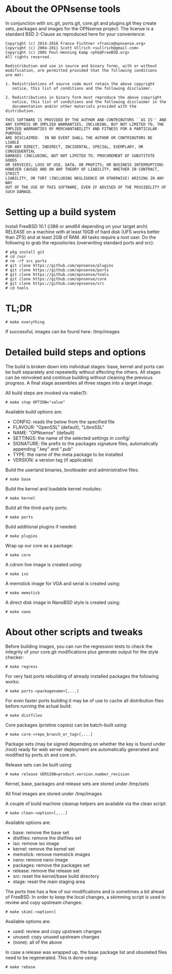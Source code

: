 About the OPNsense tools
========================

In conjunction with src.git, ports.git, core.git and plugins.git they
create sets, packages and images for the OPNsense project.  The license
is a standard BSD 2-Clause as reproduced here for your convenience:

    Copyright (c) 2014-2016 Franco Fichtner <franco@opnsense.org>
    Copyright (c) 2004-2011 Scott Ullrich <sullrich@gmail.com>
    Copyright (c) 2005 Poul-Henning Kamp <phk@FreeBSD.org>
    All rights reserved.

    Redistribution and use in source and binary forms, with or without
    modification, are permitted provided that the following conditions
    are met:
    
    1. Redistributions of source code must retain the above copyright
       notice, this list of conditions and the following disclaimer.
    
    2. Redistributions in binary form must reproduce the above copyright
       notice, this list of conditions and the following disclaimer in the
       documentation and/or other materials provided with the distribution.
    
    THIS SOFTWARE IS PROVIDED BY THE AUTHOR AND CONTRIBUTORS ``AS IS'' AND
    ANY EXPRESS OR IMPLIED WARRANTIES, INCLUDING, BUT NOT LIMITED TO, THE
    IMPLIED WARRANTIES OF MERCHANTABILITY AND FITNESS FOR A PARTICULAR PURPOSE
    ARE DISCLAIMED.  IN NO EVENT SHALL THE AUTHOR OR CONTRIBUTORS BE LIABLE
    FOR ANY DIRECT, INDIRECT, INCIDENTAL, SPECIAL, EXEMPLARY, OR CONSEQUENTIAL
    DAMAGES (INCLUDING, BUT NOT LIMITED TO, PROCUREMENT OF SUBSTITUTE GOODS
    OR SERVICES; LOSS OF USE, DATA, OR PROFITS; OR BUSINESS INTERRUPTION)
    HOWEVER CAUSED AND ON ANY THEORY OF LIABILITY, WHETHER IN CONTRACT, STRICT
    LIABILITY, OR TORT (INCLUDING NEGLIGENCE OR OTHERWISE) ARISING IN ANY WAY
    OUT OF THE USE OF THIS SOFTWARE, EVEN IF ADVISED OF THE POSSIBILITY OF
    SUCH DAMAGE.

Setting up a build system
=========================

Install FreeBSD 10.1 (i386 or amd64 depending on your target arch)
RELEASE on a machine with at least 10GB of hard disk (UFS works better
than ZFS) and at least 2GB of RAM.  All tasks require a root user.  Do
the following to grab the repositories (overwriting standard ports and
src):

    # pkg install git
    # cd /usr
    # rm -rf src ports
    # git clone https://github.com/opnsense/plugins
    # git clone https://github.com/opnsense/ports
    # git clone https://github.com/opnsense/tools
    # git clone https://github.com/opnsense/core
    # git clone https://github.com/opnsense/src
    # cd tools

TL;DR
=====

    # make everything

If successful, images can be found here: /tmp/images

Detailed build steps and options
================================

The build is broken down into individual stages: base,
kernel and ports can be built separately and repeatedly
without affecting the others.  All stages can be reinvoked
and continue building without cleaning the previous progress.
A final stage assembles all three stages into a target image.

All build steps are invoked via make(1):

    # make step OPTION="value"

Available build options are:

* CONFIG: 	reads the below from the specified file
* FLAVOUR:	"OpenSSL" (default), "LibreSSL"
* NAME:		"OPNsense" (default)
* SETTINGS:	the name of the selected settings in config/
* SIGNATURE:	file prefix to the packages signature files,
		automatically appending ".key" and ".pub"
* TYPE:         the name of the meta package to be installed
* VERSION:	a version tag (if applicable)

Build the userland binaries, bootloader and administrative
files:

    # make base

Build the kernel and loadable kernel modules:

    # make kernel

Build all the third-party ports:

    # make ports

Build additional plugins if needed:

    # make plugins

Wrap up our core as a package:

    # make core

A cdrom live image is created using:

    # make iso

A memstick image for VGA and serial is created using:

    # make memstick

A direct disk image in NanoBSD style is created using:

    # make nano

About other scripts and tweaks
==============================

Before building images, you can run the regression tests
to check the integrity of your core.git modifications plus
generate output for the style checker:

    # make regress

For very fast ports rebuilding of already installed packages
the following works:

    # make ports-<packagename>[,...]

For even faster ports building it may be of use to cache all
distribution files before running the actual build:

    # make distfiles

Core packages (pristine copies) can be batch-built using:

    # make core-<repo_branch_or_tag>[,...]

Package sets (may be signed depending on whether the key is
found under /root) ready for web server deployment are automatically
generated and modified by ports.sh and core.sh.

Release sets can be built using:

    # make release VERSION=product.version.number_revision

Kernel, base, packages and release sets are stored under /tmp/sets

All final images are stored under /tmp/images

A couple of build machine cleanup helpers are available
via the clean script:

    # make clean-<option>[,...]

Available options are:

* base:		remove the base set
* distfiles:	remove the distfiles set
* iso:		remove iso image
* kernel:	remove the kernel set
* memstick:	remove memstick images
* nano:		remove nano image
* packages:	remove the packages set
* release:	remove the release set
* src:		reset the kernel/base build directory
* stage:	reset the main staging area

The ports tree has a few of our modifications and is sometimes a
bit ahead of FreeBSD.  In order to keep the local changes, a skimming
script is used to review and copy upstream changes:

    # make skim[-<option>]

Available options are:

* used:		review and copy upstream changes
* unused:	copy unused upstream changes
* (none):	all of the above

In case a release was wrapped up, the base package list and obsoleted
files need to be regenerated.  This is done using:

    # make rebase
